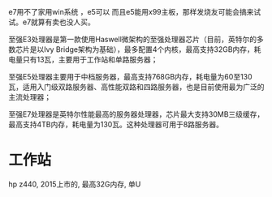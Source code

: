 e7用不了家用win系统 ，e5可以 而且e5能用x99主板，那样发烧友可能会搞来试试。e7就算有卖也没人买。

至强E3处理器是第一款使用Haswell微架构的至强处理器芯片（目前，英特尔的多数芯片是以Ivy Bridge架构为基础），最多配置4个内核，最高支持32GB内存，耗电量只有13瓦，主要用于工作站和单路服务器；



至强E5处理器主要用于中档服务器，最高支持768GB内存，耗电量为60至130瓦，适用入门级双路服务器、高性能双路和四路服务器，也是目前使用最为广泛的主流处理器；



至强E7处理器是英特尔性能最高的服务器处理器，芯片最大支持30MB三级缓存，最高支持4TB内存，耗电量为130瓦。这种处理器可用于8路服务器。

# 工作站

hp z440, 2015上市的, 最高32G内存, 单U

